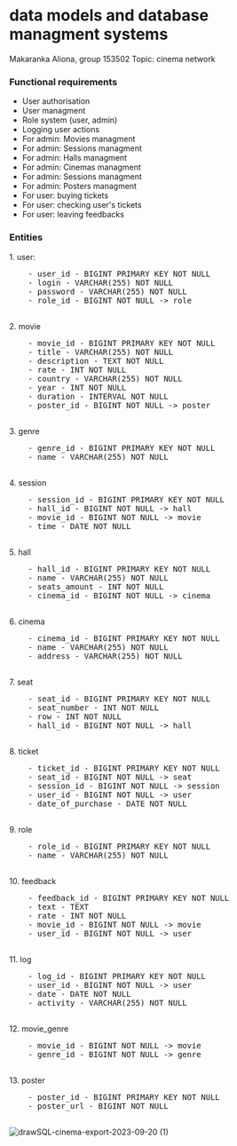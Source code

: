 # data models and database managment systems
Makaranka Aliona, group 153502
Topic: cinema network

<h3>Functional requirements</h3>
<ul>
  <li>User authorisation</li>
  <li>User managment</li>
  <li>Role system (user, admin)</li>
  <li>Logging user actions</li>
  <li>For admin: Movies managment</li>
  <li>For admin: Sessions managment</li>
  <li>For admin: Halls managment</li>
  <li>For admin: Cinemas managment</li>
  <li>For admin: Sessions managment</li>
  <li>For admin: Posters managment</li>
  <li>For user: buying tickets</li>
  <li>For user: checking user's tickets</li>
  <li>For user: leaving feedbacks</li>
  
</ul>
<h3>Entities</h3>
1. user: 
    <pre>
    - user_id - BIGINT PRIMARY KEY NOT NULL
    - login - VARCHAR(255) NOT NULL
    - password - VARCHAR(255) NOT NULL
    - role_id - BIGINT NOT NULL -> role
    </pre>
2. movie
    <pre>
    - movie_id - BIGINT PRIMARY KEY NOT NULL
    - title - VARCHAR(255) NOT NULL
    - description - TEXT NOT NULL
    - rate - INT NOT NULL
    - country - VARCHAR(255) NOT NULL
    - year - INT NOT NULL
    - duration - INTERVAL NOT NULL
    - poster_id - BIGINT NOT NULL -> poster
    </pre>
3. genre
    <pre>
    - genre_id - BIGINT PRIMARY KEY NOT NULL
    - name - VARCHAR(255) NOT NULL
    </pre>
4. session
    <pre>
    - session_id - BIGINT PRIMARY KEY NOT NULL
    - hall_id - BIGINT NOT NULL -> hall
    - movie_id - BIGINT NOT NULL -> movie
    - time - DATE NOT NULL
    </pre>
5. hall
    <pre>
    - hall_id - BIGINT PRIMARY KEY NOT NULL
    - name - VARCHAR(255) NOT NULL
    - seats_amount - INT NOT NULL
    - cinema_id - BIGINT NOT NULL -> cinema
    </pre>
6. cinema
    <pre>
    - cinema_id - BIGINT PRIMARY KEY NOT NULL
    - name - VARCHAR(255) NOT NULL
    - address - VARCHAR(255) NOT NULL
    </pre>
7. seat
    <pre>
    - seat_id - BIGINT PRIMARY KEY NOT NULL
    - seat_number - INT NOT NULL
    - row - INT NOT NULL
    - hall_id - BIGINT NOT NULL -> hall
    </pre>
8. ticket
    <pre>
    - ticket_id - BIGINT PRIMARY KEY NOT NULL
    - seat_id - BIGINT NOT NULL -> seat
    - session_id - BIGINT NOT NULL -> session
    - user_id - BIGINT NOT NULL -> user
    - date_of_purchase - DATE NOT NULL
    </pre>
9. role
    <pre>
    - role_id - BIGINT PRIMARY KEY NOT NULL
    - name - VARCHAR(255) NOT NULL
    </pre>
10. feedback
    <pre>
    - feedback_id - BIGINT PRIMARY KEY NOT NULL
    - text - TEXT 
    - rate - INT NOT NULL
    - movie_id - BIGINT NOT NULL -> movie
    - user_id - BIGINT NOT NULL -> user
    </pre>
11. log
    <pre>
    - log_id - BIGINT PRIMARY KEY NOT NULL
    - user_id - BIGINT NOT NULL -> user
    - date - DATE NOT NULL
    - activity - VARCHAR(255) NOT NULL
    </pre>
12. movie_genre
    <pre>
    - movie_id - BIGINT NOT NULL -> movie
    - genre_id - BIGINT NOT NULL -> genre
    </pre>
13. poster
    <pre>
    - poster_id - BIGINT PRIMARY KEY NOT NULL 
    - poster_url - BIGINT NOT NULL
    </pre>

![drawSQL-cinema-export-2023-09-20 (1)](https://github.com/chamomil/dmdbms/assets/93862563/4efd7081-ff47-47f3-9dbd-ecf8d7fbeaf8)

